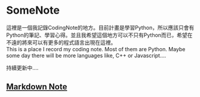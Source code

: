 # SomeNote
這裡是一個我記錄CodingNote的地方。目前計畫是學習Python，所以應該只會有Python的筆記、學習心得。並且我希望這個地方可以不只有Python而已，希望在不遠的將來可以有更多的程式語言出現在這裡。<BR>
This is a place I record my coding note. Most of them are Python. Maybe some day there will be more languages like, C++ or Javascript....

持續更新中....


## [Markdown Note](https://github.com/BrianHung0975/SomeNote/blob/main/Markdown/markdown_readme.md)
